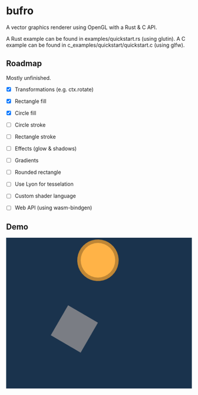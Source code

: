 # bufro
A vector graphics renderer using OpenGL with a Rust &amp; C API.

A Rust example can be found in examples/quickstart.rs (using glutin).
A C example can be found in c\_examples/quickstart/quickstart.c (using glfw).

## Roadmap

Mostly unfinished.

- [x] Transformations (e.g. ctx.rotate)
- [x] Rectangle fill
- [x] Circle fill
- [ ] Circle stroke
- [ ] Rectangle stroke
- [ ] Effects (glow & shadows)
- [ ] Gradients
- [ ] Rounded rectangle
- [ ] Use Lyon for tesselation
- [ ] Custom shader language
- [ ] Web API (using wasm-bindgen)


## Demo

![Image of demo](https://raw.githubusercontent.com/UE2020/bufro/main/demo.png)

